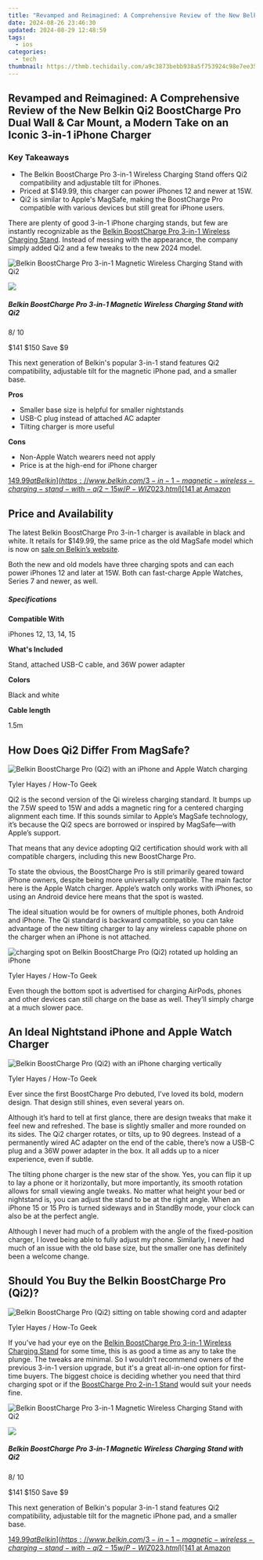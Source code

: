 ```yaml
---
title: "Revamped and Reimagined: A Comprehensive Review of the New Belkin Qi2 BoostCharge Pro Dual Wall & Car Mount, a Modern Take on an Iconic 3-in-1 iPhone Charger"
date: 2024-08-26 23:46:30
updated: 2024-08-29 12:48:59
tags:
  - ios
categories:
  - tech
thumbnail: https://thmb.techidaily.com/a9c3873bebb938a5f753924c98e7ee35151095e5c892d2b6f8749d10330823cf.jpg
---
```


## Revamped and Reimagined: A Comprehensive Review of the New Belkin Qi2 BoostCharge Pro Dual Wall & Car Mount, a Modern Take on an Iconic 3-in-1 iPhone Charger

### Key Takeaways

* The Belkin BoostCharge Pro 3-in-1 Wireless Charging Stand offers Qi2 compatibility and adjustable tilt for iPhones.
* Priced at $149.99, this charger can power iPhones 12 and newer at 15W.
* Qi2 is similar to Apple's MagSafe, making the BoostCharge Pro compatible with various devices but still great for iPhone users.

 There are plenty of good 3-in-1 iPhone charging stands, but few are instantly recognizable as the [Belkin BoostCharge Pro 3-in-1 Wireless Charging Stand](https://www.amazon.com/Belkin-Wireless-Charging-Magnetic-Compatible/dp/B0CYDDTB8W?tag=hotoge-20&ascsubtag=UUhtgUeUpU2002496&asc%5Frefurl=https%3A%2F%2Fwww.howtogeek.com%2Fbelkin-boostcharge-pro-qi2-review%2F&asc%5Fcampaign=Authority). Instead of messing with the appearance, the company simply added Qi2 and a few tweaks to the new 2024 model.

![Belkin BoostCharge Pro 3-in-1 Magnetic Wireless Charging Stand with Qi2](https://static1.howtogeekimages.com/wordpress/wp-content/uploads/2024/03/cleanshot-2024-03-28-at-11-01-53-2x.png) 

![](https://static1.howtogeekimages.com/wordpresshttps://static0.howtogeekimages.com/wordpress/wp-content/uploads/2024/01/htg-rec-2024-2000-1.png) 

#####  Belkin BoostCharge Pro 3-in-1 Magnetic Wireless Charging Stand with Qi2

8/ 10 

$141 $150 Save $9 

This next generation of Belkin's popular 3-in-1 stand features Qi2 compatibility, adjustable tilt for the magnetic iPhone pad, and a smaller base.

**Pros** 
* Smaller base size is helpful for smaller nightstands
* USB-C plug instead of attached AC adapter
* Tilting charger is more useful

**Cons** 
* Non-Apple Watch wearers need not apply
* Price is at the high-end for iPhone charger

[$149.99 at Belkin](https://www.belkin.com/3-in-1-magnetic-wireless-charging-stand-with-qi2-15w/P-WIZ023.html) [$141 at Amazon](https://www.amazon.com/Belkin-Wireless-Charging-Magnetic-Compatible/dp/B0CYDDTB8W?tag=hotoge-20&ascsubtag=UUhtgUeUpU2002496&asc%5Frefurl=https%3A%2F%2Fwww.howtogeek.com%2Fbelkin-boostcharge-pro-qi2-review%2F&asc%5Fcampaign=Authority) 

##  Price and Availability

 The latest Belkin BoostCharge Pro 3-in-1 charger is available in black and white. It retails for $149.99, the same price as the old MagSafe model which is now on [sale on Belkin’s website](https://www.belkin.com/3-in-1-wireless-charger-with-official-magsafe-charging-15w/WIZ017ttWH.html).

 Both the new and old models have three charging spots and can each power iPhones 12 and later at 15W. Both can fast-charge Apple Watches, Series 7 and newer, as well.

#####  Specifications

**Compatible With** 

 iPhones 12, 13, 14, 15 

**What's Included** 

 Stand, attached USB-C cable, and 36W power adapter 

**Colors** 

 Black and white 

**Cable length** 

 1.5m 

##  How Does Qi2 Differ From MagSafe?

![Belkin BoostCharge Pro (Qi2) with an iPhone and Apple Watch charging](https://static1.howtogeekimages.com/wordpress/wp-content/uploads/wm/2024/03/belkin-boostcharge-pro-qi2-with-an-iphone-and-apple-watch-charging.JPG) 

Tyler Hayes / How-To Geek

 Qi2 is the second version of the Qi wireless charging standard. It bumps up the 7.5W speed to 15W and adds a magnetic ring for a centered charging alignment each time. If this sounds similar to Apple’s MagSafe technology, it’s because the Qi2 specs are borrowed or inspired by MagSafe—with Apple’s support.

 That means that any device adopting Qi2 certification should work with all compatible chargers, including this new BoostCharge Pro.

 To state the obvious, the BoostCharge Pro is still primarily geared toward iPhone owners, despite being more universally compatible. The main factor here is the Apple Watch charger. Apple’s watch only works with iPhones, so using an Android device here means that the spot is wasted.

 The ideal situation would be for owners of multiple phones, both Android and iPhone. The Qi standard is backward compatible, so you can take advantage of the new tilting charger to lay any wireless capable phone on the charger when an iPhone is not attached.

![charging spot on Belkin BoostCharge Pro (Qi2) rotated up holding an iPhone](https://static1.howtogeekimages.com/wordpress/wp-content/uploads/wm/2024/03/charging-spot-on-belkin-boostcharge-pro-qi2-rotated-up-holding-an-iphone.JPG) 

Tyler Hayes / How-To Geek

 Even though the bottom spot is advertised for charging AirPods, phones and other devices can still charge on the base as well. They’ll simply charge at a much slower pace.

##  An Ideal Nightstand iPhone and Apple Watch Charger

![Belkin BoostCharge Pro (Qi2) with an iPhone charging vertically](https://static1.howtogeekimages.com/wordpress/wp-content/uploads/wm/2024/03/belkin-boostcharge-pro-qi2-with-an-iphone-charging-vertically.JPG) 

Tyler Hayes / How-To Geek

 Ever since the first BoostCharge Pro debuted, I’ve loved its bold, modern design. That design still shines, even several years on.

 Although it’s hard to tell at first glance, there are design tweaks that make it feel new and refreshed. The base is slightly smaller and more rounded on its sides. The Qi2 charger rotates, or tilts, up to 90 degrees. Instead of a permanently wired AC adapter on the end of the cable, there’s now a USB-C plug and a 36W power adapter in the box. It all adds up to a nicer experience, even if subtle.

 The tilting phone charger is the new star of the show. Yes, you can flip it up to lay a phone or it horizontally, but more importantly, its smooth rotation allows for small viewing angle tweaks. No matter what height your bed or nightstand is, you can adjust the stand to be at the right angle. When an iPhone 15 or 15 Pro is turned sideways and in StandBy mode, your clock can also be at the perfect angle.

 Although I never had much of a problem with the angle of the fixed-position charger, I loved being able to fully adjust my phone. Similarly, I never had much of an issue with the old base size, but the smaller one has definitely been a welcome change.

##  Should You Buy the Belkin BoostCharge Pro (Qi2)?

![Belkin BoostCharge Pro (Qi2) sitting on table showing cord and adapter](https://static1.howtogeekimages.com/wordpress/wp-content/uploads/wm/2024/03/belkin-boostcharge-pro-qi2-sitting-on-table-showing-cord-and-adapter.JPG) 

Tyler Hayes / How-To Geek

 If you’ve had your eye on the [Belkin BoostCharge Pro 3-in-1 Wireless Charging Stand](https://www.amazon.com/Belkin-Wireless-Charging-Magnetic-Compatible/dp/B0CYDDTB8W?tag=hotoge-20&ascsubtag=UUhtgUeUpU2002496&asc%5Frefurl=https%3A%2F%2Fwww.howtogeek.com%2Fbelkin-boostcharge-pro-qi2-review%2F&asc%5Fcampaign=Authority) for some time, this is as good a time as any to take the plunge. The tweaks are minimal. So I wouldn’t recommend owners of the previous 3-in-1 version upgrade, but it's a great all-in-one option for first-time buyers. The biggest choice is deciding whether you need that third charging spot or if the [BoostCharge Pro 2-in-1 Stand](https://screen-recording.techidaily.com/new-mastering-the-art-of-using-ez-grabber-with-this-tutorial-for-2024/) would suit your needs fine.

![Belkin BoostCharge Pro 3-in-1 Magnetic Wireless Charging Stand with Qi2](https://static1.howtogeekimages.com/wordpress/wp-content/uploads/2024/03/cleanshot-2024-03-28-at-11-01-53-2x.png) 

![](https://static1.howtogeekimages.com/wordpresshttps://static0.howtogeekimages.com/wordpress/wp-content/uploads/2024/01/htg-rec-2024-2000-1.png) 

#####  Belkin BoostCharge Pro 3-in-1 Magnetic Wireless Charging Stand with Qi2

8/ 10 

$141 $150 Save $9 

This next generation of Belkin's popular 3-in-1 stand features Qi2 compatibility, adjustable tilt for the magnetic iPhone pad, and a smaller base.

[$149.99 at Belkin](https://www.belkin.com/3-in-1-magnetic-wireless-charging-stand-with-qi2-15w/P-WIZ023.html) [$141 at Amazon](https://www.amazon.com/Belkin-Wireless-Charging-Magnetic-Compatible/dp/B0CYDDTB8W?tag=hotoge-20&ascsubtag=UUhtgUeUpU2002496&asc%5Frefurl=https%3A%2F%2Fwww.howtogeek.com%2Fbelkin-boostcharge-pro-qi2-review%2F&asc%5Fcampaign=Authority)

<ins class="adsbygoogle"
     style="display:block"
     data-ad-format="autorelaxed"
     data-ad-client="ca-pub-7571918770474297"
     data-ad-slot="1223367746"></ins>



<ins class="adsbygoogle"
     style="display:block"
     data-ad-client="ca-pub-7571918770474297"
     data-ad-slot="8358498916"
     data-ad-format="auto"
     data-full-width-responsive="true"></ins>
